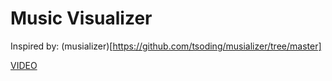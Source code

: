 # Music Visualizer
Inspired by: (musializer)[https://github.com/tsoding/musializer/tree/master]

[VIDEO](https://www.youtube.com/watch?v=LGVwJEKEDV4)
